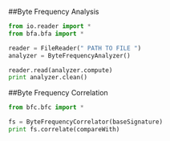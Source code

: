 ##Byte Frequency Analysis

```python
from io.reader import *
from bfa.bfa import *

reader = FileReader(" PATH TO FILE ")
analyzer = ByteFrequencyAnalyzer()

reader.read(analyzer.compute)
print analyzer.clean()
```

##Byte Frequency Correlation

```python
from bfc.bfc import *

fs = ByteFrequencyCorrelator(baseSignature)
print fs.correlate(compareWith)
```

